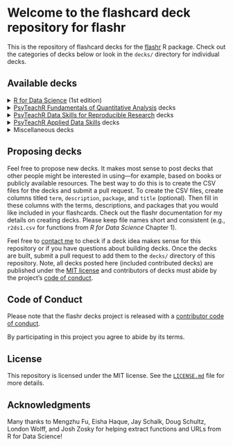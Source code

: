 # Welcome to the flashcard deck repository for flashr

This is the repository of flashcard decks for the
[flashr](https://github.com/JeffreyRStevens/flashr) R package. Check out
the categories of decks below or look in the `decks/` directory for
individual decks.

## Available decks

<details>
<summary>
<a href = "https://r4ds.had.co.nz">R for Data Science</a> (1st edition)
</summary>

-   Ch. 1 Introduction: `r4ds1`
-   Ch. 3 Data visualization: `r4ds3`
-   Ch. 5 Data transformation: `r4ds5`
-   Ch. 7 Exploratory data analysis: `r4ds7`
-   Ch. 8 Workflow: projects: `r4ds8`

</details>
<details>
<summary>
<a href="https://psyteachr.github.io/quant-fun-v2/">PsyTeachR
Fundamentals of Quantitative Analysis</a> decks
</summary>

-   Ch. 1 Programming basics: `psyteachr_ads1`
-   Ch. 2 Intro to R: `psyteachr_ads2`
-   Ch. 3 Starting with data: `psyteachr_ads3`
-   Ch. 4 Data wrangling 1: `psyteachr_ads4`
-   Ch. 5 Data wrangling 2: `psyteachr_ads5`
-   Ch. 6 Data wrangling 3: `psyteachr_ads6`
-   Ch. 7 Intro to data visualisation: `psyteachr_ads7`
-   Ch. 8 Probability: `psyteachr_ads8`
-   Ch. 9 Correlations: `psyteachr_ads9`
-   Ch. 10 t-tests: `psyteachr_ads10`
-   Ch. 11 Power and effect sizes: `psyteachr_ads11`
-   Ch. 12 Screening data: `psyteachr_ads12`
-   Ch. 13 Visualisation: `psyteachr_ads13`
-   Ch. 14 One-way ANOVA: `psyteachr_ads14`
-   Ch. 15 Factorial ANOVA: `psyteachr_ads15`
-   Ch. 16 Regression: `psyteachr_ads16`
-   Ch. 17 Multiple regression: `psyteachr_ads17`

</details>
<details>
<summary>
<a href="https://psyteachr.github.io/reprores-v2/">PsyTeachR Data Skills
for Reproducible Research</a> decks
</summary>

-   Ch. 1 Getting started: `psyteachr_dsrr1`
-   Ch. 2 Reproducible workflows: `psyteachr_dsrr2`
-   Ch. 3 Data visualisation: `psyteachr_dsrr3`
-   Ch. 4 Working with data: `psyteachr_dsrr4`
-   Ch. 5 Data relations: `psyteachr_dsrr5`
-   Ch. 6 Tidy data: `psyteachr_dsrr6`
-   Ch. 7 Data wrangling: `psyteachr_dsrr7`
-   Ch. 8 Introduction to GLM: `psyteachr_dsrr8`
-   Ch. 9 Iteration & functions: `psyteachr_dsrr9`
-   Ch. 10 Probability & simulation: `psyteachr_dsrr10`

</details>
<details>
<summary>
<a href="https://psyteachr.github.io/ads-v1/">PsyTeachR Applied Data
Skills</a> decks
</summary>

-   Ch. 1 Intro to R and RStudio: `psyteachr_ads1`
-   Ch. 2 Reports with R Markdown: `psyteachr_ads2`
-   Ch. 3 Data visualisation: `psyteachr_ads3`
-   Ch. 4 Data import: `psyteachr_ads4`
-   Ch. 5 Data summaries: `psyteachr_ads5`
-   Ch. 6 Practice report: `psyteachr_ads6`
-   Ch. 7 Data replations: `psyteachr_ads7`
-   Ch. 8 Data tidying: `psyteachr_ads8`
-   Ch. 9 Data wrangling: `psyteachr_ads9`
-   Ch. 10 Customising visualisations & reports: `psyteachr_ads10`

</details>
<details>
<summary>
Miscellaneous decks
</summary>

-   Data types: `data_types`
-   Operators: `operators`
-   Vectors: `vectors`

</details>
<!-- ### [R for Data Science](https://r4ds.had.co.nz) (2nd edition), category ID `r4ds2e` -->

## Proposing decks

Feel free to propose new decks. It makes most sense to post decks that
other people might be interested in using—for example, based on books or
publicly available resources. The best way to do this is to create the
CSV files for the decks and submit a pull request. To create the CSV
files, create columns titled `term`, `description`, `package`, and
`title` (optional). Then fill in these columns with the terms,
descriptions, and packages that you would like included in your
flashcards. Check out the flashr documentation for my details on
creating decks. Please keep file names short and consistent (e.g.,
`r2ds1.csv` for functions from *R for Data Science* Chapter 1).

Feel free to [contact me](mailto:jeffrey.r.stevens@protonmail.com) to
check if a deck idea makes sense for this repository or if you have
questions about building decks. Once the decks are built, submit a pull
request to add them to the `decks/` directory of this repository. Note,
all decks posted here (included contributed decks) are published under
the [MIT license](LICENSE.md) and contributors of decks must abide by
the project’s [code of conduct](code_of_conduct.md).

## Code of Conduct

Please note that the flashr decks project is released with a
[contributor code of conduct](code_of_conduct.md).

By participating in this project you agree to abide by its terms.

## License

This repository is licensed under the MIT license. See the
[`LICENSE.md`](LICENSE.md) file for more details.

## Acknowledgments

Many thanks to Mengzhu Fu, Eisha Haque, Jay Schalk, Doug Schultz, London
Wolff, and Josh Zosky for helping extract functions and URLs from R for
Data Science!

